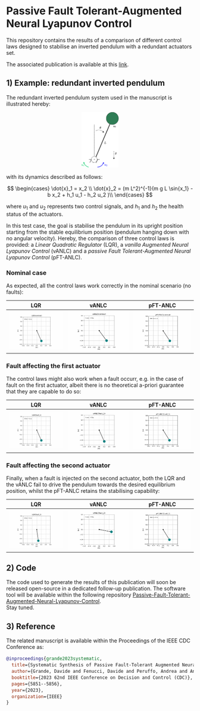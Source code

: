 # Passive Fault Tolerant-Augmented Neural Lyapunov Control  

This repository contains the results of a comparison of different control laws designed to stabilise an inverted pendulum with a redundant actuators set.
  
The associated publication is available at this [link](https://ieeexplore.ieee.org/document/10383378).  
   

## 1) Example: redundant inverted pendulum

The redundant inverted pendulum system used in the manuscript is illustrated hereby:  
<p align="center">
    <img src="https://github.com/grande-dev/pFT-ANLC-preview/blob/master/results/inverted_pendulum_redundant.png" width=20% height=20%>
</p>

with its dynamics described as follows:
  
$$
\begin{cases}
\dot{x}_1 = x_2 \\
\dot{x}_2 = (m L^2)^{-1}(m g L \sin{x_1} - b x_2 + h_1 u_1 - h_2 u_2 )\\
\end{cases}
$$

where $u_1$ and $u_2$ represents two control signals, and $h_1$ and $h_2$ the health status of the actuators. 


In this test case, the goal is stabilise the pendulum in its upright position starting from the stable equilibrium position (pendulum hanging down with no angular velocity). Hereby, the comparison of three control laws is provided: a *Linear Quadratic Regulator* (LQR), a *vanilla Augmented Neural Lyapunov Control* (vANLC) and a *passive Fault Tolerant-Augmented Neural Lyapunov Control* (pFT-ANLC). 

### Nominal case
As expected, all the control laws work correctly in the nominal scenario (no faults):
  
LQR                        |  vANLC                    | pFT-ANLC
:-------------------------:|:-------------------------:|:-------------------------:
![](results/animations/animationLQR(nominal).gif) | ![](results/animations/animationvANLC(nominal).gif) | ![](results/animations/animationpFT-ANLC(nominal).gif)


### Fault affecting the first actuator
The control laws might also work when a fault occurr, e.g. in the case of fault on the first actuator, albeit there is no theoretical a-priori guarantee that they are capable to do so:  
  
LQR                        |  vANLC                    | pFT-ANLC
:-------------------------:|:-------------------------:|:-------------------------:
![](results/animations/animationLQR(fault_1).gif) | ![](results/animations/animationvANLC(fault_1).gif) | ![](results/animations/animationpFT-ANLC(fault_1).gif)



### Fault affecting the second actuator
Finally, when a fault is injected on the second actuator, both the LQR and the vANLC fail to drive the pendulum towards the desired equilibrium position, whilst the pFT-ANLC retains the stabilising capability:    
  
LQR                        |  vANLC                    | pFT-ANLC
:-------------------------:|:-------------------------:|:-------------------------:
![](results/animations/animationLQR(fault_2).gif) | ![](results/animations/animationvANLC(fault_2).gif) | ![](results/animations/animationpFT-ANLC(fault_2).gif)


## 2) Code
The code used to generate the results of this publication will soon be released open-source in a dedicated follow-up publication. The software tool will be available within the following repository [Passive-Fault-Tolerant-Augmented-Neural-Lyapunov-Control](https://github.com/grande-dev/pFT-ANLC).  
Stay tuned.  
  

## 3) Reference

The related manuscript is available within the Proceedings of the IEEE CDC Conference as:  
  
```bibtex
@inproceedings{grande2023systematic,
  title={Systematic Synthesis of Passive Fault-Tolerant Augmented Neural Lyapunov Control Laws for Nonlinear Systems},
  author={Grande, Davide and Fenucci, Davide and Peruffo, Andrea and Anderlini, Enrico and Phillips, Alexander B and Thomas, Giles and Salavasidis, Georgios},
  booktitle={2023 62nd IEEE Conference on Decision and Control (CDC)},
  pages={5851--5856},
  year={2023},
  organization={IEEE}
}
```


